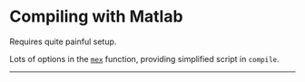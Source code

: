 
# Compiling with Matlab

Requires quite painful setup.

Lots of options in the [`mex`](?) function, providing simplified script in `compile`.

---



